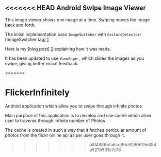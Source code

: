 <<<<<<< HEAD
Android Swipe Image Viewer
--------------------------

This image viewer shows one image at a time. Swiping moves the image back and forth.

The initial implementation uses `ImageSwitcher` with `GestureDetector`:
[ImageSwitcher tag] [1]

Here is my [blog post] [2] explaining how it was made.

It has been updated to use `ViewPager`, which slides the images as you swipe, giving better visual feedback.

  [1]: https://github.com/chiuki/android-swipe-image-viewer/tree/ImageSwitcher
  [2]: http://blog.sqisland.com/2012/07/android-swipe-image-viewer.html
=======
# FlickerInfinitely

Android application which allow you to swipe through infinite photos

Main purpose of this application is to develop and use cache which allow user to traverse 
through infinite number of Photos

The cache is created in such a way that it fetches perticular amount of photos from the flickr online api as per 
user goes through it.




>>>>>>> a8f4889bfa6cd86c6080619e854a527b591c7e78
